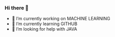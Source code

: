 ### Hi there 👋
- 🔭 I’m currently working on MACHINE LEARNING
- 🌱 I’m currently learning GITHUB
- 🤔 I’m looking for help with JAVA


